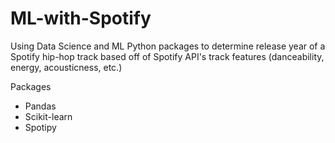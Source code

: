 # ML-with-Spotify
Using Data Science and ML Python packages to determine release year of a Spotify hip-hop track based off of Spotify API's track features (danceability, energy, acousticness, etc.)

Packages
* Pandas
* Scikit-learn
* Spotipy

